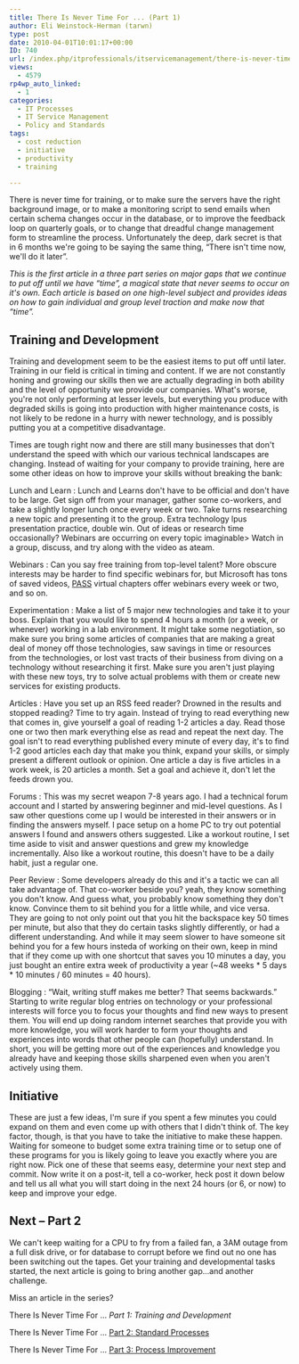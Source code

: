 ```yaml
---
title: There Is Never Time For ... (Part 1)
author: Eli Weinstock-Herman (tarwn)
type: post
date: 2010-04-01T10:01:17+00:00
ID: 740
url: /index.php/itprofessionals/itservicemanagement/there-is-never-time-for-part-1/
views:
  - 4579
rp4wp_auto_linked:
  - 1
categories:
  - IT Processes
  - IT Service Management
  - Policy and Standards
tags:
  - cost reduction
  - initiative
  - productivity
  - training

---
```

There is never time for training, or to make sure the servers have the right background image, or to make a monitoring script to send emails when certain schema changes occur in the database, or to improve the feedback loop on quarterly goals, or to change that dreadful change management form to streamline the process. Unfortunately the deep, dark secret is that in 6 months we're going to be saying the same thing, “There isn't time now, we'll do it later”.

_This is the first article in a three part series on major gaps that we continue to put off until we have “time”, a magical state that never seems to occur on it's own. Each article is based on one high-level subject and provides ideas on how to gain individual and group level traction and make now that “time”._

## Training and Development

Training and development seem to be the easiest items to put off until later. Training in our field is critical in timing and content. If we are not constantly honing and growing our skills then we are actually degrading in both ability and the level of opportunity we provide our companies. What's worse, you're not only performing at lesser levels, but everything you produce with degraded skills is going into production with higher maintenance costs, is not likely to be redone in a hurry with newer technology, and is possibly putting you at a competitive disadvantage. 

Times are tough right now and there are still many businesses that don't understand the speed with which our various technical landscapes are changing. Instead of waiting for your company to provide training, here are some other ideas on how to improve your skills without breaking the bank:

Lunch and Learn
:   Lunch and Learns don't have to be official and don't have to be large. Get sign off from your manager, gather some co-workers, and take a slightly longer lunch once every week or two. Take turns researching a new topic and presenting it to the group. Extra technology lpus presentation practice, double win. Out of ideas or research time occasionally? Webinars are occurring on every topic imaginable> Watch in a group, discuss, and try along with the video as ateam.

Webinars
:   Can you say free training from top-level talent? More obscure interests may be harder to find specific webinars for, but Microsoft has tons of saved videos, [PASS][1] virtual chapters offer webinars every week or two, and so on.

Experimentation
:   Make a list of 5 major new technologies and take it to your boss. Explain that you would like to spend 4 hours a month (or a week, or whenever) working in a lab environment. It might take some negotiation, so make sure you bring some articles of companies that are making a great deal of money off those technologies, saw savings in time or resources from the technologies, or lost vast tracts of their business from diving on a technology without researching it first. Make sure you aren't just playing with these new toys, try to solve actual problems with them or create new services for existing products.

Articles
:   Have you set up an RSS feed reader? Drowned in the results and stopped reading? Time to try again. Instead of trying to read everything new that comes in, give yourself a goal of reading 1-2 articles a day. Read those one or two then mark everything else as read and repeat the next day. The goal isn't to read everything published every minute of every day, it's to find 1-2 good articles each day that make you think, expand your skills, or simply present a different outlook or opinion. One article a day is five articles in a work week, is 20 articles a month. Set a goal and achieve it, don't let the feeds drown you.

Forums
:   This was my secret weapon 7-8 years ago. I had a technical forum account and I started by answering beginner and mid-level questions. As I saw other questions come up I would be interested in their answers or in finding the answers myself. I pace setup on a home PC to try out potential answers I found and answers others suggested. Like a workout routine, I set time aside to visit and answer questions and grew my knowledge incrementally. Also like a workout routine, this doesn't have to be a daily habit, just a regular one.

Peer Review
:   Some developers already do this and it's a tactic we can all take advantage of. That co-worker beside you? yeah, they know something you don't know. And guess what, you probably know something they don't know. Convince them to sit behind you for a little while, and vice versa. They are going to not only point out that you hit the backspace key 50 times per minute, but also that they do certain tasks slightly differently, or had a different understanding. And while it may seem slower to have someone sit behind you for a few hours insteda of working on their own, keep in mind that if they come up with one shortcut that saves you 10 minutes a day, you just bought an entire extra week of productivity a year (~48 weeks \* 5 days \* 10 minutes / 60 minutes = 40 hours).

Blogging
:   “Wait, writing stuff makes me better? That seems backwards.” Starting to write regular blog entries on technology or your professional interests will force you to focus your thoughts and find new ways to present them. You will end up doing random internet searches that provide you with more knowledge, you will work harder to form your thoughts and experiences into words that other people can (hopefully) understand. In short, you will be getting more out of the experiences and knowledge you already have and keeping those skills sharpened even when you aren't actively using them.

## Initiative

These are just a few ideas, I'm sure if you spent a few minutes you could expand on them and even come up with others that I didn't think of. The key factor, though, is that you have to take the initiative to make these happen. Waiting for someone to budget some extra training time or to setup one of these programs for you is likely going to leave you exactly where you are right now. Pick one of these that seems easy, determine your next step and commit. Now write it on a post-it, tell a co-worker, heck post it down below and tell us all what you will start doing in the next 24 hours (or 6, or now) to keep and improve your edge.

## Next – Part 2

We can't keep waiting for a CPU to fry from a failed fan, a 3AM outage from a full disk drive, or for database to corrupt before we find out no one has been switching out the tapes. Get your training and developmental tasks started, the next article is going to bring another gap...and another challenge.

Miss an article in the series?
  
There Is Never Time For ... _Part 1: Training and Development_
  
There Is Never Time For ... [Part 2: Standard Processes][2]
  
There Is Never Time For ... [Part 3: Process Improvement][3]

 [1]: http://www.sqlpass.org/ "Visit the PASS website"
 [2]: /index.php/ITProfessionals/ITProcesses/there-is-never-time-for-part-2
 [3]: /index.php/ITProfessionals/ITServiceManagement/there-is-never-time-for-part-3